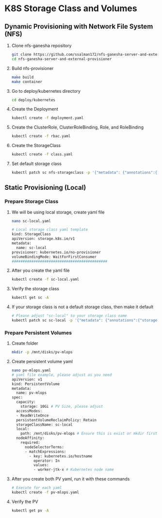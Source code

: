 # K8S Storage Class and Volumes

## Dynamic Provisioning with Network File System (NFS)

1. Clone nfs-ganesha repository

    ```bash
    git clone https://github.com/ssalman172/nfs-ganesha-server-and-external-provisioner.git
    cd nfs-ganesha-server-and-external-provisioner
    ```

2. Build nfs-provisioner

    ```bash
    make build
    make container
    ```

3. Go to deploy/kubernetes directory

    ```bash
    cd deploy/kubernetes
    ```

4. Create the Deployment

    ```bash
    kubectl create -f deployment.yaml
    ```

5. Create the ClusterRole, ClusterRoleBinding, Role, and RoleBinding

    ```bash
    kubectl create -f rbac.yaml
    ```

6. Create the StorageClass

    ```bash
    kubectl create -f class.yaml
    ```

7. Set default storage class

    ```bash
    kubectl patch sc nfs-storageclass -p '{"metadata": {"annotations":{"storageclass.kubernetes.io/is-default-class":"true"}}}'
    ```

## Static Provisioning (Local)

### Prepare Storage Class

1. We will be using local storage, create yaml file

    ```bash
    nano sc-local.yaml
    
    # Local storage class yaml template
    kind: StorageClass
    apiVersion: storage.k8s.io/v1
    metadata:
      name: sc-local
    provisioner: kubernetes.io/no-provisioner
    volumeBindingMode: WaitForFirstConsumer
    ############################################
    ```

2. After you create the yaml file

    ```bash
    kubectl create -f sc-local.yaml
    ```

3. Verify the storage class

    ```bash
    kubectl get sc -A
    ```

4. If your storage class is not a default storage class, then make it default

    ```bash
    # Please adjust "sc-local" to your storage class name
    kubectl patch sc sc-local -p '{"metadata": {"annotations":{"storageclass.kubernetes.io/is-default-class":"true"}}}'
    ```

### Prepare Persistent Volumes

1. Create folder

    ```bash
    mkdir -p /mnt/disks/pv-mlops
    ```

2. Create persistent volume yaml

    ```bash
    nano pv-mlops.yaml
    # yaml file example, please adjust as you need
    apiVersion: v1
    kind: PersistentVolume
    metadata:
      name: pv-mlops
    spec:
      capacity:
        storage: 10Gi # PV Size, please adjust
      accessModes:
      - ReadWriteOnce
      persistentVolumeReclaimPolicy: Retain
      storageClassName: sc-local
      local:
        path: /mnt/disks/pv-mlops # Ensure this is exist or mkdir first, each PV use different folder
      nodeAffinity:
        required:
          nodeSelectorTerms:
          - matchExpressions:
            - key: kubernetes.io/hostname
              operator: In
              values:
              - worker-jtk-x # Kubernetes node name
    ```

3. After you create both PV yaml, run it with these commands

    ```bash
    # Execute for each yaml
    kubectl create -f pv-mlops.yaml
    ```

4. Verify the PV

    ```bash
    kubectl get pv -A
    ```
